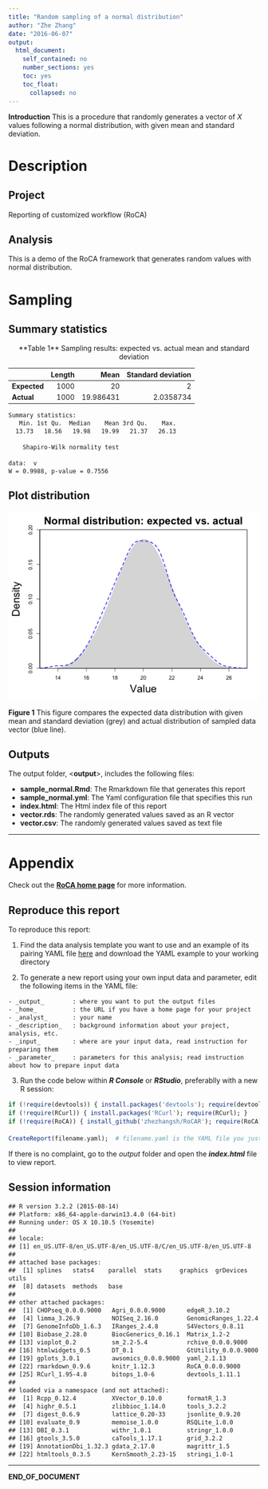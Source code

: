 ```yaml
---
title: "Random sampling of a normal distribution"
author: "Zhe Zhang"
date: "2016-06-07"
output:
  html_document:
    self_contained: no
    number_sections: yes
    toc: yes
    toc_float: 
      collapsed: no
---
```


**Introduction** This is a procedure that randomly generates a vector of _X_ values following a normal distribution, with given mean and standard deviation.



# Description



## Project


Reporting of customized workflow (RoCA)


## Analysis


This is a demo of the RoCA framework that generates random values with normal distribution.



# Sampling

## Summary statistics



<div align='center'>**Table 1** Sampling results: expected vs. actual mean and standard deviation</div>

|              | Length   | Mean    | Standard deviation |
|:-------------|---------:|--------:|-------------------:|                  
| **Expected** | 1000 | 20 | 2            |
| **Actual**   | 1000 | 19.986431 | 2.0358734            |



```
Summary statistics:
   Min. 1st Qu.  Median    Mean 3rd Qu.    Max. 
  13.73   18.56   19.98   19.99   21.37   26.13 

	Shapiro-Wilk normality test

data:  v
W = 0.9988, p-value = 0.7556
```

## Plot distribution

<div align='center'>
<img src="figure/distribution-1.png" title="plot of chunk distribution" alt="plot of chunk distribution" width="600px" />
</div>

**Figure 1** This figure compares the expected data distribution with given mean and standard deviation (grey) and actual distribution of sampled data vector (blue line). 

## Outputs



The output folder, <**output**>, includes the following files: 

  - **sample_normal.Rmd**: The Rmarkdown file that generates this report
  - **sample_normal.yml**: The Yaml configuration file that specifies this run
  - **index.html**: The Html index file of this report
  - **vector.rds**: The randomly generated values saved as an R vector
  - **vector.csv**: The randomly generated values saved as text file

***

# Appendix 

Check out the **[RoCA home page](http://zhezhangsh.github.io/RoCA)** for more information.  

## Reproduce this report

To reproduce this report: 

  1. Find the data analysis template you want to use and an example of its pairing YAML file  [here](https://github.com/zhezhangsh/RoCA/wiki/Templates-and-examples) and download the YAML example to your working directory

  2. To generate a new report using your own input data and parameter, edit the following items in the YAML file:

    - _output_        : where you want to put the output files
    - _home_          : the URL if you have a home page for your project
    - _analyst_       : your name
    - _description_   : background information about your project, analysis, etc.
    - _input_         : where are your input data, read instruction for preparing them
    - _parameter_     : parameters for this analysis; read instruction about how to prepare input data

  3. Run the code below within ***R Console*** or ***RStudio***, preferablly with a new R session:


```r
if (!require(devtools)) { install.packages('devtools'); require(devtools); }
if (!require(RCurl)) { install.packages('RCurl'); require(RCurl); }
if (!require(RoCA)) { install_github('zhezhangsh/RoCAR'); require(RoCA); }

CreateReport(filename.yaml);  # filename.yaml is the YAML file you just downloaded and edited for your analysis
```

If there is no complaint, go to the _output_ folder and open the ***index.html*** file to view report. 

## Session information


```
## R version 3.2.2 (2015-08-14)
## Platform: x86_64-apple-darwin13.4.0 (64-bit)
## Running under: OS X 10.10.5 (Yosemite)
## 
## locale:
## [1] en_US.UTF-8/en_US.UTF-8/en_US.UTF-8/C/en_US.UTF-8/en_US.UTF-8
## 
## attached base packages:
##  [1] splines   stats4    parallel  stats     graphics  grDevices utils    
##  [8] datasets  methods   base     
## 
## other attached packages:
##  [1] CHOPseq_0.0.0.9000   Agri_0.0.0.9000      edgeR_3.10.2        
##  [4] limma_3.26.9         NOISeq_2.16.0        GenomicRanges_1.22.4
##  [7] GenomeInfoDb_1.6.3   IRanges_2.4.8        S4Vectors_0.8.11    
## [10] Biobase_2.28.0       BiocGenerics_0.16.1  Matrix_1.2-2        
## [13] vioplot_0.2          sm_2.2-5.4           rchive_0.0.0.9000   
## [16] htmlwidgets_0.5      DT_0.1               GtUtility_0.0.0.9000
## [19] gplots_3.0.1         awsomics_0.0.0.9000  yaml_2.1.13         
## [22] rmarkdown_0.9.6      knitr_1.12.3         RoCA_0.0.0.9000     
## [25] RCurl_1.95-4.8       bitops_1.0-6         devtools_1.11.1     
## 
## loaded via a namespace (and not attached):
##  [1] Rcpp_0.12.4          XVector_0.10.0       formatR_1.3         
##  [4] highr_0.5.1          zlibbioc_1.14.0      tools_3.2.2         
##  [7] digest_0.6.9         lattice_0.20-33      jsonlite_0.9.20     
## [10] evaluate_0.9         memoise_1.0.0        RSQLite_1.0.0       
## [13] DBI_0.3.1            withr_1.0.1          stringr_1.0.0       
## [16] gtools_3.5.0         caTools_1.17.1       grid_3.2.2          
## [19] AnnotationDbi_1.32.3 gdata_2.17.0         magrittr_1.5        
## [22] htmltools_0.3.5      KernSmooth_2.23-15   stringi_1.0-1
```

***
**END_OF_DOCUMENT**
